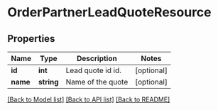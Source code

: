# OrderPartnerLeadQuoteResource

## Properties
Name | Type | Description | Notes
------------ | ------------- | ------------- | -------------
**id** | **int** | Lead quote id id. | [optional] 
**name** | **string** | Name of the quote | [optional] 

[[Back to Model list]](../README.md#documentation-for-models) [[Back to API list]](../README.md#documentation-for-api-endpoints) [[Back to README]](../README.md)


